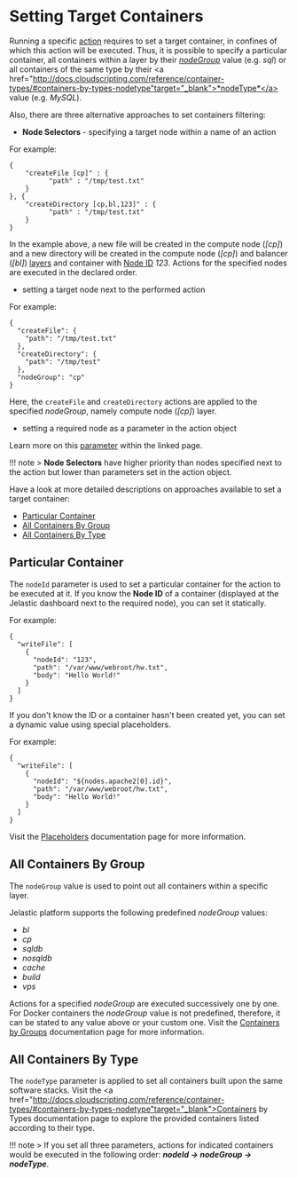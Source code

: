# Setting Target Containers

Running a specific <a href="http://docs.cloudscripting.com/reference/actions/" target="_blank">action</a> requires to set a target container, in confines of which this action will be executed. Thus, it is possible to specify a particular container, all containers within a layer by their <a href="http://docs.cloudscripting.com/reference/container-types/#containers-by-groups-nodegroup" target="_blank">*nodeGroup*</a> value (e.g. *sql*) or all containers of the same type by their <a href="http://docs.cloudscripting.com/reference/container-types/#containers-by-types-nodetype"target="_blank">*nodeType*</a> value (e.g. *MySQL*).          

Also, there are three alternative approaches to set containers filtering:       

* **Node Selectors** - specifying a target node within a name of an action     

For example:  
```
{
    "createFile [cp]" : {
          "path" : "/tmp/test.txt"
    }
}, {
    "createDirectory [cp,bl,123]" : {
          "path" : "/tmp/test.txt"
    }
}
```
In the example above, a new file will be created in the compute node (*[cp]*) and a new directory will be created in the compute node (*[cp]*) and balancer (*[bl]*) [layers](http://docs.cloudscripting.com/creating-templates/selecting-containers/#all-containers-by-group) and container with [Node ID](http://docs.cloudscripting.com/creating-templates/selecting-containers/#particular-container) *123*. Actions for the specified nodes are executed in the declared order.       

* setting a target node next to the performed action     

For example:     
```
{
  "createFile": {
    "path": "/tmp/test.txt"
  },
  "createDirectory": {
    "path": "/tmp/test"
  },
  "nodeGroup": "cp"
}
``` 
Here, the `createFile` and `createDirectory` actions are applied to the specified *nodeGroup*, namely compute node (*[cp]*) layer.         
 
* setting a required node as a parameter in the action object     

Learn more on this <a href="http://docs.cloudscripting.com/reference/actions/#custom-actions" target="_blank">parameter</a> within the linked page.             

!!! note 
    > **Node Selectors** have higher priority than nodes specified next to the action but lower than parameters set in the action object.     

Have a look at more detailed descriptions on approaches available to set a target container:          
- [Particular Container](#particular-container)   
- [All Containers By Group](#all-containers-by-group)    
- [All Containers By Type](#all-containers-by-type)   

## Particular Container   
The `nodeId` parameter is used to set a particular container for the action to be executed at it. If you know the **Node ID** of a container (displayed at the Jelastic dashboard next to the required node), you can set it statically.       
  
For example:     

```
{
  "writeFile": [
    {
      "nodeId": "123",
      "path": "/var/www/webroot/hw.txt",
      "body": "Hello World!"      
    }
  ]
}
```

If you don't know the ID or a container hasn't been created yet, you can set a dynamic value using special placeholders.       

For example:    

```
{
  "writeFile": [
    {
      "nodeId": "${nodes.apache2[0].id}",
      "path": "/var/www/webroot/hw.txt",
      "body": "Hello World!"
    }
  ]
}
```

Visit the <a href="http://docs.cloudscripting.com/reference/placeholders/" target="_blank">Placeholders</a> documentation page for more information.      

## All Containers By Group   
 
The `nodeGroup` value is used to point out all containers within a specific layer.   

Jelastic platform supports the following predefined *nodeGroup* values:     
- *bl*  
- *cp*  
- *sqldb*   
- *nosqldb*   
- *cache*  
- *build*   
- *vps*         

Actions for a specified *nodeGroup* are executed successively one by one. For Docker containers the *nodeGroup* value is not predefined, therefore, it can be stated to any value above or your custom one. Visit the <a href="http://docs.cloudscripting.com/reference/container-types/#containers-by-groups-nodegroup" target="_blank">Containers by Groups</a> documentation page for more information.        

## All Containers By Type
The `nodeType` parameter is applied to set all containers built upon the same software stacks. Visit the <a href="http://docs.cloudscripting.com/reference/container-types/#containers-by-types-nodetype"target="_blank">Containers by Types</a> documentation page to explore the provided containers listed according to their type.    	  

!!! note
    > If you set all three parameters, actions for indicated containers would be executed in the following order: <b>*_nodeId -> nodeGroup -> nodeType_*</b>. 
